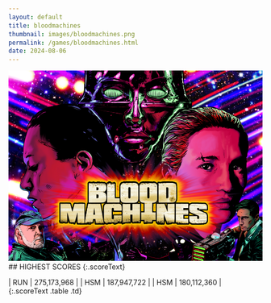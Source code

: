 ```yaml
---
layout: default
title: bloodmachines
thumbnail: images/bloodmachines.png
permalink: /games/bloodmachines.html
date: 2024-08-06
---
```


<img src="../images/bloodmachines.png" class="gameThumbnail img-fluid mx-auto align-middle">
## HIGHEST SCORES
{:.scoreText}

| RUN | 275,173,968 | 
| HSM | 187,947,722 | 
| HSM | 180,112,360 | 
{:.scoreText .table .td}
